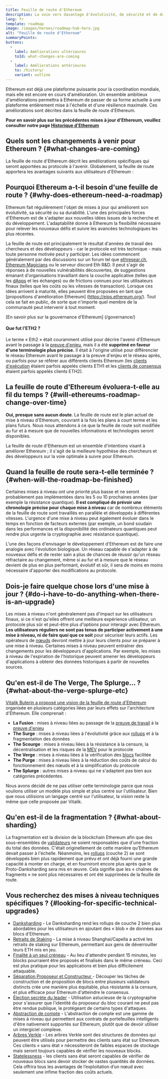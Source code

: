 ```yaml
---
title: Feuille de route d'Ethereum
description: La voie vers davantage d'évolutivité, de sécurité et de durabilité pour Ethereum.
lang: fr
template: roadmap
image: /images/heroes/roadmap-hub-hero.jpg
alt: "Feuille de route d'Ethereum"
summaryPoints:
buttons:
  - 
    label: Améliorations ultérieures
    toId: what-changes-are-coming
  - 
    label: Améliorations antérieures
    to: /history/
    variant: outline
---
```


Ethereum est déjà une plateforme puissante pour la coordination mondiale, mais elle est encore en cours d'amélioration. Un ensemble ambitieux d'améliorations permettra à Ethereum de passer de sa forme actuelle à une plateforme entièrement mise à l'échelle et d'une résilience maximale. Ces améliorations sont décrites dans la feuille de route d'Ethereum.

**Pour en savoir plus sur les précédentes mises à jour d'Ethereum, veuillez consulter notre page [Historique d'Ethereum](/history/)**

## Quels sont les changements à venir pour Ethereum ? {#what-changes-are-coming}

La feuille de route d'Ethereum décrit les améliorations spécifiques qui seront apportées au protocole à l'avenir. Globalement, la feuille de route apportera les avantages suivants aux utilisateurs d'Ethereum :

<CardGrid>
  <RoadmapActionCard
    to="/roadmap/scaling"
    title="Transactions plus abordables"
    image="scaling"
    description="Rollups are too expensive and rely on centralized components, causing users to place too much trust in their operators. The roadmap includes fixes for both of these problems."
    buttonText="More on reducing fees"
  />
  <RoadmapActionCard
    to="/roadmap/security"
    title="Sécurité renforcée"
    image="security"
    description="Ethereum is already very secure but it can be made even stronger, ready to withstand all kinds of attack far into the future."
    buttonText="More on security"
  />
  <RoadmapActionCard
    to="/roadmap/user-experience"
    title="Meilleure expérience utilisateur"
    image="userExperience"
    description="More support for smart contract wallets and light-weight nodes will make using Ethereum simpler and safer."
    buttonText="More on user experience"
  />
  <RoadmapActionCard
    to="/roadmap/future-proofing"
    title="Prêt pour le futur"
    image="futureProofing"
    description="Ethereum researchers and developers are solving tomorrow's problems today, readying the network for future generations."
    buttonText="More on future proofing"
  />
</CardGrid>

## Pourquoi Ethereum a-t-il besoin d'une feuille de route ? {#why-does-ethereum-need-a-roadmap}

Ethereum fait régulièrement l'objet de mises à jour qui améliorent son évolutivité, sa sécurité ou sa durabilité. L'une des principales forces d'Ethereum est de s'adapter aux nouvelles idées issues de la recherche et du développement. L'adaptabilité donne à Ethereum la flexibilité nécessaire pour relever les nouveaux défis et suivre les avancées technologiques les plus récentes.

<RoadmapImageContent title="Comment la feuille de route est déterminée">

La feuille de route est principalement le résultat d'années de travail des chercheurs et des développeurs - car le protocole est très technique - mais toute personne motivée peut y participer. Les idées commencent généralement par des discussions sur un forum tel que [ethresear.ch](https://ethresear.ch/), [Ethereum Magicians](https://ethereum-magicians.org/) ou le serveur discord Eth R&D. Il peut s'agir de réponses à de nouvelles vulnérabilités découvertes, de suggestions émanant d'organisations travaillant dans la couche applicative (telles que les [dApps](/glossary/#dApp) et les échanges) ou de frictions connues pour les utilisateurs finaux (telles que les coûts ou les vitesses de transaction). Lorsque ces idées arrivent à maturité, elles peuvent être proposées en tant que [propositions d'amélioration Ethereum] (https://eips.ethereum.org/). Tout cela se fait en public, de sorte que n'importe quel membre de la communauté peut intervenir à tout moment.

[En savoir plus sur la gouvernance d'Ethereum] (/governance/)

</RoadmapImageContent>

<InfoBanner mb={8}>
  <h4 style={{ marginTop: 0 }}>Que fut l'ETH2 ?</h4>

  <p>Le terme « Eth2 » était couramment utilisé pour décrire l'avenir d'Ethereum avant le passage à la <a href="/glossary/#pos">preuve d'enjeu</a>, mais il a été <strong>supprimé en faveur d'une terminologie plus précise.</strong> Il était à l'origine utilisé pour différencier le réseau Ethereum avant le passage à la preuve d'enjeu et le réseau après, ou parfois pour se référer aux différents clients Ethereum (les <a href="/glossary/#execution-client">clients d'exécution</a> étaient parfois appelés clients ETH1 et les <a href="/glossary/#consensus-client">clients de consensus</a> étaient parfois appelés clients ETH2).</p>

</InfoBanner>

## La feuille de route d'Ethereum évoluera-t-elle au fil du temps ? {#will-ethereums-roadmap-change-over-time}

**Oui, presque sans aucun doute**. La feuille de route est le plan actuel de mise à niveau d'Ethereum, couvrant à la fois les plans à court terme et les plans futurs. Nous nous attendons à ce que la feuille de route soit modifiée au fur et à mesure que de nouvelles informations et technologies seront disponibles.

La feuille de route d'Ethereum est un ensemble d'intentions visant à améliorer Ethereum ; il s'agit de la meilleure hypothèse des chercheurs et des développeurs sur la voie optimale à suivre pour Ethereum.

## Quand la feuille de route sera-t-elle terminée ? {#when-will-the-roadmap-be-finished}

Certaines mises à niveau ont une priorité plus basse et ne seront probablement pas implémentées dans les 5 ou 10 prochaines années (par exemple la résistance quantique). **Il est compliqué de prévoir une chronologie précise pour chaque mise à niveau** car de nombreux éléments de la feuille de route sont travaillés en parallèle et développés à différentes vitesses. L'urgence d'une mise à niveau peut également évoluer dans le temps en fonction de facteurs externes (par exemple, un bond soudain dans les performances et la disponibilité des ordinateurs quantiques peut rendre plus urgente la cryptographie avec résistance quantique).

L'une des façons d'envisager le développement d'Ethereum est de faire une analogie avec l'évolution biologique. Un réseau capable de s'adapter à de nouveaux défis et de rester sain a plus de chances de réussir qu'un réseau réfractaire au changement, même si au fur et à mesure que le réseau devient de plus en plus performant, évolutif et sûr, il sera de moins en moins nécessaire d'apporter des modifications au protocole.

## Dois-je faire quelque chose lors d'une mise à jour ? {#do-i-have-to-do-anything-when-there-is-an-upgrade}

Les mises à niveau n'ont généralement pas d'impact sur les utilisateurs finaux, si ce n'est qu'elles offrent une meilleure expérience utilisateur, un protocole plus sûr et peut-être plus <i>d'options</i> pour interagir avec Ethereum. **Les utilisateurs réguliers ne sont pas tenus de participer activement à une mise à niveau, ni de faire quoi que ce soit** pour sécuriser leurs actifs. Les opérateurs de [nœuds](/glossary/#node) devront mettre à jour leurs clients pour se préparer à une mise à niveau. Certaines mises à niveau peuvent entraîner des changements pour les développeurs d'applications. Par exemple, les mises à niveau de l'expiration de l'historique peuvent amener les développeurs d'applications à obtenir des données historiques à partir de nouvelles sources.

## Qu'en est-il de The Verge, The Splurge… ? {#what-about-the-verge-splurge-etc}

[Vitalik Buterin a proposé une vision de la feuille de route d'Ethereum](https://twitter.com/VitalikButerin/status/1741190491578810445) organisée en plusieurs catégories liées par leurs effets sur l'architecture d'Ethereum. Elle comprenait :

- **La Fusion** : mises à niveau liées au passage de la [preuve de travail](/glossary/#pow) à la [preuve d'enjeu](/glossary/#pos)
- **The Surge** : mises à niveau liées à l'évolutivité grâce aux [rollups](/glossary/#rollups) et à la fragmentation des données
- **The Scourge** : mises à niveau liées à la résistance à la censure, la décentralisation et les risques de la [MEV](/glossary/#mev) pour le protocole
- **The Verge** : mises à niveau liées à la vérification des [blocs](/glossary/#block) facilitée
- **The Purge** : mises à niveau liées à la réduction des coûts de calcul du fonctionnement des nœuds et à la simplification du protocole
- **The Splurge** : autres mises à niveau qui ne s'adaptent pas bien aux catégories précédentes.

Nous avons décidé de ne pas utiliser cette terminologie parce que nous voulions utiliser un modèle plus simple et plus centré sur l'utilisateur. Bien que nous utilisions un langage centré sur l'utilisateur, la vision reste la même que celle proposée par Vitalik.

## Qu'en est-il de la fragmentation ? {#what-about-sharding}

La fragmentation est la division de la blockchain Ethereum afin que des sous-ensembles de [validateurs](/glossary/#validator) ne soient responsables que d'une fraction du total des données. C'était originellement de cette manière qu'Ethereum devait passer à l'échelle. Néanmoins, les [rollups](/glossary/#layer-2) (couche 2) se sont développés bien plus rapidement que prévu et ont déjà fourni une grande capacité à monter en charge, et en fourniront encore plus après que le Proto-Danksharding sera mis en œuvre. Cela signifie que les « chaînes de fragments » ne sont plus nécessaires et ont été supprimées de la feuille de route.

## Vous recherchez des mises à niveau techniques spécifiques ? {#looking-for-specific-technical-upgrades}

- [Danksharding](/roadmap/danksharding) - Le Danksharding rend les rollups de couche 2 bien plus abordables pour les utilisateurs en ajoutant des « blob » de données aux blocs d'Ethereum.
- [Retraits de Staking](/staking/withdrawals) - La mise à niveau Shanghai/Capella a activé les retraits de staking sur Ethereum, permettant aux gens de déverrouiller leurs ETH mis en jeu.
- [Finalité à un seul créneau](/roadmap/single-slot-finality) - Au lieu d'attendre pendant 15 minutes, les blocks pourraient être proposés et finalisés dans le même créneau. Ceci est plus pratique pour les applications et bien plus difficilement attaquable.
- [Séparation Proposeur et Constructeur ](/roadmap/pbs) - Découper les tâches de construction et de proposition de blocs entre plusieurs validateurs distincts crée une manière plus équitable, plus résistante à la censure, et plus efficace pour Ethereum d'atteindre le consensus.
- [Élection secrète du leader](/roadmap/secret-leader-election) - Utilisation astucieuse de la cryptographie pour s'assurer que l'identité du proposeur du bloc courant ne peut pas être rendue publique, le protégeant de certains types d'attaques.
- [Abstraction de compte](/roadmap/account-abstraction) - L'abstraction de compte est une gamme de mises à niveau qui permettent aux contrats de portefeuilles intelligents d'être nativement supportés sur Ethereum, plutôt que de devoir utiliser un intergiciel complexe.
- [Arbres Verkle](/roadmap/verkle-trees) - Les arbres Verkle sont des structures de données qui peuvent être utilisés pour permettre des clients sans état sur Ethereum. Ces clients « sans état » nécessiteront de faibles espaces de stockage mais seront toujours capables de vérifier les nouveaux blocks.
- [Statelessness](/roadmap/statelessness) - les clients sans état seront capables de vérifier de nouveaux blocs sans devoir stocker de vastes quantités de données. Cela offrira tous les avantages de l’exploitation d’un nœud avec seulement une infime fraction des coûts actuels.
